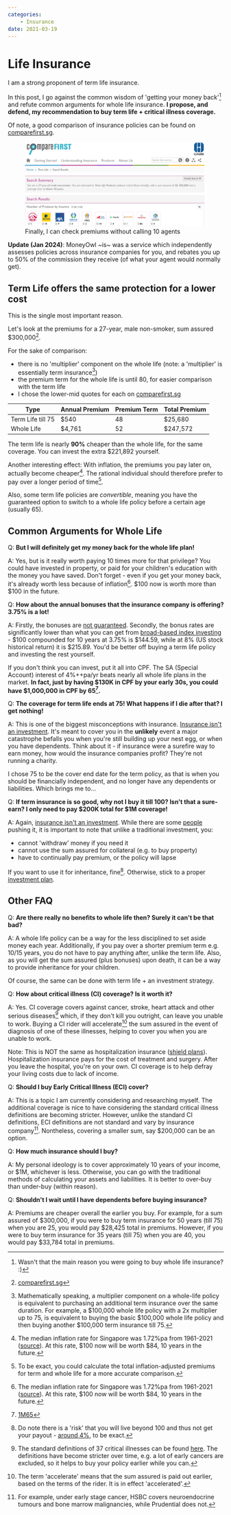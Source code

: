 ```yaml
---
categories:
    - Insurance
date: 2021-03-19
---
```


# Life Insurance

I am a strong proponent of term life insurance.

In this post, I go against the common wisdom of 'getting your money back'[^money-back] and refute common arguments for whole life insurance. **I propose, and defend, my recommendation to buy term life + critical illness coverage.**

<!-- more -->

Of note, a good comparison of insurance policies can be found on [comparefirst.sg](https://www.comparefirst.sg).

<figure>
  <a href="/static/images/2021-03-19/comparefirst.jpg"><img src="/static/images/2021-03-19/comparefirst.jpg" alt="comparefirst.sg" loading="lazy"/></a>
  <figcaption>Finally, I can check premiums without calling 10 agents</figcaption>
</figure>

**Update (Jan 2024)**: MoneyOwl ~is~ was a service which independently assesses policies across insurance companies for you, and rebates you up to 50% of the commission they receive (of what your agent would normally get).

## Term Life offers the same protection for a lower cost

This is the single most important reason.

Let's look at the premiums for a 27-year, male non-smoker, sum assured $300,000[^source].

For the sake of comparison:

-   there is no 'multiplier' component on the whole life (note: a 'multiplier' is essentially term insurance[^multiplier])
-   the premium term for the whole life is until 80, for easier comparison with the term life
-   I chose the lower-mid quotes for each on [comparefirst.sg](https://www.comparefirst.sg)

| Type              | Annual Premium | Premium Term | Total Premium |
| ----------------- | -------------- | ------------ | ------------- |
| Term Life till 75 | $540           | 48           | $25,680       |
| Whole Life        | $4,761         | 52           | $247,572      |

The term life is nearly **90%** cheaper than the whole life, for the same coverage. You can invest the extra $221,892 yourself.

Another interesting effect: With inflation, the premiums you pay later on, actually become cheaper[^inflation]. The rational individual should therefore prefer to pay over a longer period of time[^inflation-adjusted].

Also, some term life policies are _convertible_, meaning you have the guaranteed option to switch to a whole life policy before a certain age (usually 65).

## Common Arguments for Whole Life

Q: **But I will definitely get my money back for the whole life plan!**

A: Yes, but is it really worth paying 10 times more for that privilege? You could have invested in property, or paid for your children's education with the money you have saved. Don't forget - even if you get your money back, it's already worth less because of inflation[^inflation]. $100 now is worth more than $100 in the future.

Q: **How about the annual bonuses that the insurance company is offering? 3.75% is a lot!**

A: Firstly, the bonuses are [not guaranteed](https://www.moneysense.gov.sg/articles/2018/10/understanding-whole-life-insurance). Secondly, the bonus rates are significantly lower than what you can get from [broad-based index investing](./2020-12-02-asset-allocation.md#historical-returns) - $100 compounded for 10 years at 3.75% is $144.59, while at 8% (US stock historical return) it is $215.89. You'd be better off buying a term life policy and investing the rest yourself.

If you don't think you can invest, put it all into CPF. The SA (Special Account) interest of 4%++pa/yr beats nearly all whole life plans in the market. **In fact, just by having $130K in CPF by your early 30s, you could have $1,000,000 in CPF by 65[^1M65].**

Q: **The coverage for term life ends at 75! What happens if I die after that? I get nothing!**

A: This is one of the biggest misconceptions with insurance. [Insurance isn't an investment](https://www.valueresearchonline.com/stories/9261/do-not-mix-insurance-and-investment). It's meant to cover you in the **unlikely** event a major catastrophe befalls you when you're still building up your nest egg, or when you have dependents. Think about it - if insurance were a surefire way to earn money, how would the insurance companies profit? They're not running a charity.

I chose 75 to be the cover end date for the term policy, as that is when you should be financially independent, and no longer have any dependents or liabilities. Which brings me to...

Q: **If term insurance is so good, why not I buy it till 100? Isn't that a sure-earn? I only need to pay $200K total for $1M coverage!**

A: Again, [insurance isn't an investment](https://www.valueresearchonline.com/stories/9261/do-not-mix-insurance-and-investment). While there are some [people](https://investmentmoats.com/budgeting/insurance/term-life-insurance-savings-plan/) pushing it, it is important to note that unlike a traditional investment, you:

-   cannot 'withdraw' money if you need it
-   cannot use the sum assured for collateral (e.g. to buy property)
-   have to continually pay premium, or the policy will lapse

If you want to use it for inheritance, fine[^life-expectancy-100]. Otherwise, stick to a proper [investment plan](./2021-01-16-my-investment-portfolio.md).

## Other FAQ

Q: **Are there really no benefits to whole life then? Surely it can't be that bad?**

A: A whole life policy can be a way for the less disciplined to set aside money each year. Additionally, if you pay over a shorter premium term e.g. 10/15 years, you do not have to pay anything after, unlike the term life. Also, as you will get the sum assured (plus bonuses) upon death, it can be a way to provide inheritance for your children.

Of course, the same can be done with term life + an investment strategy.

Q: **How about critical illness (CI) coverage? Is it worth it?**

A: Yes. CI coverage covers against cancer, stroke, heart attack and other serious diseases[^ci-definition-2019] which, if they don't kill you outright, can leave you unable to work. Buying a CI rider will accelerate[^accelerate] the sum assured in the event of diagnosis of one of these illnesses, helping to cover you when you are unable to work.

Note: This is NOT the same as hospitalization insurance ([shield plans](https://www.moh.gov.sg/cost-financing/healthcare-schemes-subsidies/medishield-life/about-integrated-shield-plans)). Hospitalization insurance pays for the cost of treatment and surgery. After you leave the hospital, you're on your own. CI coverage is to help defray your living costs due to lack of income.

Q: **Should I buy Early Critical Illness (ECI) cover?**

A: This is a topic I am currently considering and researching myself. The additional coverage is nice to have considering the standard critical illness definitions are becoming stricter. However, unlike the standard CI definitions, ECI definitions are not standard and vary by insurance company[^eci-definitions]. Nontheless, covering a smaller sum, say $200,000 can be an option.

Q: **How much insurance should I buy?**

A: My personal ideology is to cover approximately 10 years of your income, or $1M, whichever is less. Otherwise, you can go with the traditional methods of calculating your assets and liabilities. It is better to over-buy than under-buy (within reason).

Q: **Shouldn't I wait until I have dependents before buying insurance?**

A: Premiums are cheaper overall the earlier you buy. For example, for a sum assured of $300,000, if you were to buy term insurance for 50 years (till 75) when you are 25, you would pay $28,425 total in premiums. However, if you were to buy term insurance for 35 years (till 75) when you are 40, you would pay $33,784 total in premiums.

[^money-back]: Wasn't that the main reason you were going to buy whole life insurance? :)
[^source]: [comparefirst.sg](https://www.comparefirst.sg)
[^multiplier]: Mathematically speaking, a multiplier component on a whole-life policy is equivalent to purchasing an additional term insurance over the same duration. For example, a $100,000 whole life policy with a 2x multiplier up to 75, is equivalent to buying the basic $100,000 whole life policy and then buying another $100,000 term insurance till 75.
[^inflation]: The median inflation rate for Singapore was 1.72%pa from 1961-2021 ([source](https://www.macrotrends.net/countries/SGP/singapore/inflation-rate-cpi)). At this rate, $100 now will be worth $84, 10 years in the future.
[^life-expectancy-100]: Do note there is a 'risk' that you will live beyond 100 and thus not get your payout - [around 4%](https://www.singstat.gov.sg/-/media/files/publications/population/lifetable18-19.pdf), to be exact.
[^1M65]: [1M65](https://blog.seedly.sg/1m65-1-million-by-65-cpf/)
[^inflation-adjusted]: To be exact, you could calculate the total inflation-adjusted premiums for term and whole life for a more accurate comparison.
[^ci-definition-2019]: The standard definitions of 37 critical illnesses can be found [here](https://www.lia.org.sg/media/2160/mu5819-part-2-of-4-_lia-ci-framework-2019_lia-definitions-for-37-cis.pdf). The definitions have become stricter over time, e.g. a lot of early cancers are excluded, so it helps to buy your policy earlier while you can.
[^eci-definitions]: For example, under early stage cancer, HSBC covers neuroendocrine tumours and bone marrow malignancies, while Prudential does not.
[^accelerate]: The term 'accelerate' means that the sum assured is paid out earlier, based on the terms of the rider. It is in effect 'accelerated'.

